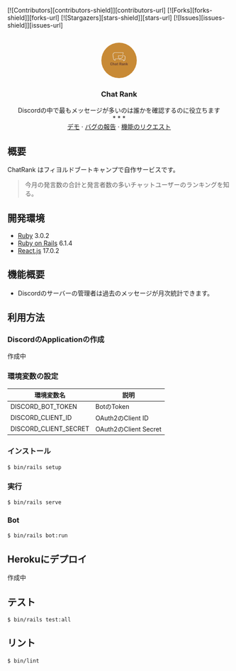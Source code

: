 <!-- PROJECT SHIELDS -->
[![Contributors][contributors-shield]][contributors-url]
[![Forks][forks-shield]][forks-url]
[![Stargazers][stars-shield]][stars-url]
[![Issues][issues-shield]][issues-url]

<!-- PROJECT LOGO -->
<br />
<div align="center">
  <a href="https://github.com/vinhactindi/chatrank">
    <img style="border-radius: 100%;" src="app/assets/images/chatrank.png" alt="Logo" width="80" height="80">
  </a>

  <h3 align="center">Chat Rank</h3>

  <p align="center">
    Discordの中で最もメッセージが多いのは誰かを確認するのに役立ちます
    <br />
    * * *
    <br />
    <a href="https://github.com/vinhactindi/chatrank">デモ</a>
    ·
    <a href="https://github.com/vinhactindi/chatrank/issues">バグの報告</a>
    ·
    <a href="https://github.com/vinhactindi/chatrank/issues">機能のリクエスト</a>
  </p>
</div>

## 概要

ChatRank はフィヨルドブートキャンプで自作サービスです。

> 今月の発言数の合計と発言者数の多いチャットユーザーのランキングを知る。

## 開発環境

* [Ruby](https://www.ruby-lang.org/) 3.0.2
* [Ruby on Rails](https://rubyonrails.org/) 6.1.4
* [React.js](https://reactjs.org/) 17.0.2

## 機能概要

* Discordのサーバーの管理者は過去のメッセージが月次統計できます。

## 利用方法

### DiscordのApplicationの作成

作成中

### 環境変数の設定

| 環境変数名             | 説明                                      |
| --------------------- | ----------------------------------------- |
| DISCORD_BOT_TOKEN     | BotのToken                                |
| DISCORD_CLIENT_ID     | OAuth2のClient ID                         |
| DISCORD_CLIENT_SECRET | OAuth2のClient Secret                     |

### インストール

```
$ bin/rails setup
```

### 実行

```
$ bin/rails serve
```

### Bot

```
$ bin/rails bot:run
```

## Herokuにデプロイ

作成中

## テスト

```
$ bin/rails test:all
```

## リント

```
$ bin/lint
```
